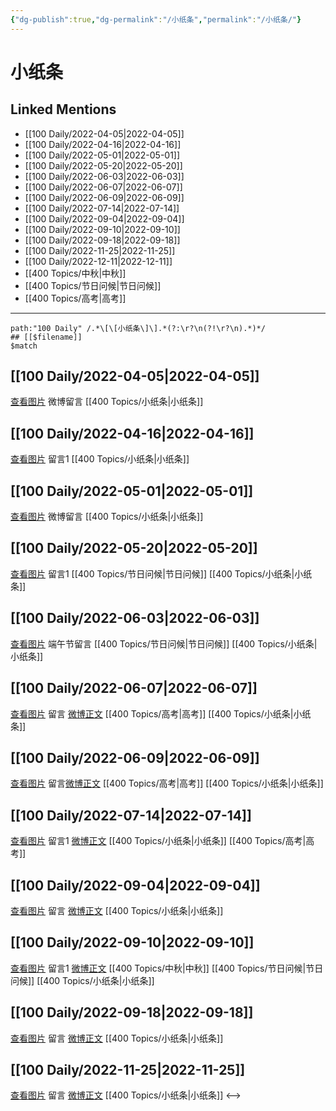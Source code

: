 ```yaml
---
{"dg-publish":true,"dg-permalink":"/小纸条","permalink":"/小纸条/"}
---
```



# 小纸条

## Linked Mentions
- [[100 Daily/2022-04-05\|2022-04-05]]
- [[100 Daily/2022-04-16\|2022-04-16]]
- [[100 Daily/2022-05-01\|2022-05-01]]
- [[100 Daily/2022-05-20\|2022-05-20]]
- [[100 Daily/2022-06-03\|2022-06-03]]
- [[100 Daily/2022-06-07\|2022-06-07]]
- [[100 Daily/2022-06-09\|2022-06-09]]
- [[100 Daily/2022-07-14\|2022-07-14]]
- [[100 Daily/2022-09-04\|2022-09-04]]
- [[100 Daily/2022-09-10\|2022-09-10]]
- [[100 Daily/2022-09-18\|2022-09-18]]
- [[100 Daily/2022-11-25\|2022-11-25]]
- [[100 Daily/2022-12-11\|2022-12-11]]
- [[400 Topics/中秋\|中秋]]
- [[400 Topics/节日问候\|节日问候]]
- [[400 Topics/高考\|高考]]

---
```expander
path:"100 Daily" /.*\[\[小纸条\]\].*(?:\r?\n(?!\r?\n).*)*/
## [[$filename]]
$match
```
## [[100 Daily/2022-04-05\|2022-04-05]]
[查看图片](https://wx3.sinaimg.cn/large/0088n2Pggy1h0zagqtcgjj30yi075gly.jpg) 微博留言 [](https://weibo.com/detail/4753558354004488) [[400 Topics/小纸条\|小纸条]]
## [[100 Daily/2022-04-16\|2022-04-16]]
[查看图片](https://wx3.sinaimg.cn/large/0088n2Pggy1h1avlnwtw5j30yi075weo.jpg) 留言1 [](https://m.weibo.cn/1736988591/4757875429478010) [[400 Topics/小纸条\|小纸条]]
## [[100 Daily/2022-05-01\|2022-05-01]]
[查看图片](https://wx1.sinaimg.cn/large/0088n2Pggy1h1sy5juwyxj30yi070jrp.jpg) 微博留言 [](https://m.weibo.cn/1736988591/4763732301056623) [[400 Topics/小纸条\|小纸条]]
## [[100 Daily/2022-05-20\|2022-05-20]]
[查看图片](https://wx1.sinaimg.cn/large/0088n2Pggy1h2fajf1597j30yi0gbwfz.jpg) 留言1 [](https://m.weibo.cn/1736988591/4770416135243962) [[400 Topics/节日问候\|节日问候]] [[400 Topics/小纸条\|小纸条]]
## [[100 Daily/2022-06-03\|2022-06-03]]
[查看图片](https://wx1.sinaimg.cn/large/0088n2Pggy1h2v411smcqj30yi07et94.jpg) 端午节留言 [](https://m.weibo.cn/1736988591/4773866502620621) [[400 Topics/节日问候\|节日问候]] [[400 Topics/小纸条\|小纸条]]
## [[100 Daily/2022-06-07\|2022-06-07]]
[查看图片](https://wx3.sinaimg.cn/large/0088n2Pggy1h30220ontkj30yi075mxi.jpg) 留言 [微博正文](https://weibo.com/detail/4777478348349301) [[400 Topics/高考\|高考]] [[400 Topics/小纸条\|小纸条]]
## [[100 Daily/2022-06-09\|2022-06-09]]
[查看图片](https://wx1.sinaimg.cn/large/0088n2Pggy1h32e6h22spj30yi07i74q.jpg) 留言[微博正文](https://m.weibo.cn/1736988591/4777478348349301) [[400 Topics/高考\|高考]] [[400 Topics/小纸条\|小纸条]]
## [[100 Daily/2022-07-14\|2022-07-14]]
[查看图片](https://wx3.sinaimg.cn/large/0088n2Pggy1h46u0t886oj30vm0u041f.jpg) 留言1 [微博正文](https://weibo.com/1736988591/LC4evCwPO) [[400 Topics/小纸条\|小纸条]] [[400 Topics/高考\|高考]]
## [[100 Daily/2022-09-04\|2022-09-04]]
[查看图片](https://wx2.sinaimg.cn/large/0088n2Pggy1h5uzfxutr5j30yi07ngm5.jpg) 留言 [微博正文](https://m.weibo.cn/1736988591/4803960362503865) [[400 Topics/小纸条\|小纸条]]
## [[100 Daily/2022-09-10\|2022-09-10]]
[查看图片](https://wx4.sinaimg.cn/large/0088n2Pggy1h61xxnqn16j30yi071gm3.jpg) 留言1 [微博正文](http://weibo.com/1736988591/M1F1GavmV) [[400 Topics/中秋\|中秋]] [[400 Topics/节日问候\|节日问候]] [[400 Topics/小纸条\|小纸条]]
## [[100 Daily/2022-09-18\|2022-09-18]]
[查看图片](https://wx2.sinaimg.cn/large/0088n2Pggy1h6b6nwcgvtj30yi07kglz.jpg) 留言 [微博正文](https://weibo.com/detail/4814075836766296) [[400 Topics/小纸条\|小纸条]]
## [[100 Daily/2022-11-25\|2022-11-25]]
[查看图片](https://wx3.sinaimg.cn/large/0088n2Pggy1h8hqvjwr1mj30yi078q39.jpg) 留言 [微博正文](http://weibo.com/1736988591/MgbtR1ix7) [[400 Topics/小纸条\|小纸条]]
<-->
